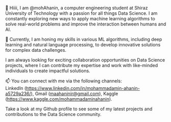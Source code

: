 👋 Hiiii, I am @mohAhanin, a computer engineering student at Shiraz University of Technology with a passion for all things Data Science. I am constantly exploring new ways to apply machine learning algorithms to solve real-world problems and improve the interaction between humans and AI. 

🌱 Currently, I am honing my skills in various ML algorithms, including deep learning and natural language processing, to develop innovative solutions for complex data challenges. 

I am always looking for exciting collaboration opportunities on Data Science projects, where I can contribute my expertise and work with like-minded individuals to create impactful solutions. 

📫 You can connect with me via the following channels:<br>
LinkedIn (https://www.linkedin.com/in/mohammadamin-ahanin-a5729a236/), 
Gmail (maahaninir@gmail.com), 
Kaggle (https://www.kaggle.com/mohammadaminahanin).

Take a look at my Github profile to see some of my latest projects and contributions to the Data Science community.

<!---
mohAhanin/mohAhanin is a ✨ special ✨ repository because its `README.md` (this file) appears on your GitHub profile.
You can click the Preview link to take a look at your changes.
--->
